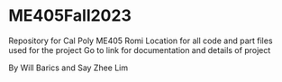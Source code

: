 # ME405Fall2023
 Repository for Cal Poly ME405 Romi
 Location for all code and part files used for the project
 Go to link for documentation and details of project

  By Will Barics and Say Zhee Lim
